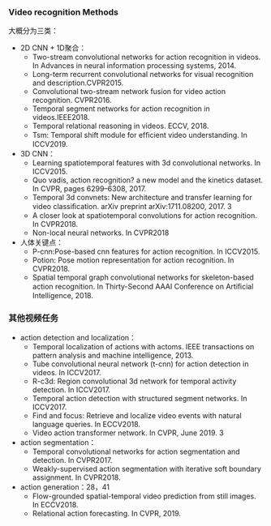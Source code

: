 ### Video recognition Methods

大概分为三类：
* 2D CNN + 1D聚合：
  * Two-stream convolutional networks for action recognition in videos. In Advances in neural information processing systems, 2014.
  * Long-term recurrent convolutional networks for visual recognition and description.CVPR2015.
  * Convolutional two-stream network fusion for video action recognition. CVPR2016.
  * Temporal segment networks for action recognition in videos.IEEE2018.
  * Temporal relational reasoning in videos. ECCV, 2018.
  * Tsm: Temporal shift module for efﬁcient video understanding. In ICCV2019.
* 3D CNN：
  * Learning spatiotemporal features with 3d convolutional networks. In ICCV2015.
  * Quo vadis, action recognition? a new model and the kinetics dataset. In CVPR, pages 6299–6308, 2017.
  * Temporal 3d convnets: New architecture and transfer learning for video classiﬁcation. arXiv preprint arXiv:1711.08200, 2017. 3
  * A closer look at spatiotemporal convolutions for action recognition. In CVPR2018.
  * Non-local neural networks. In CVPR2018
* 人体关键点：
  * P-cnn:Pose-based cnn features for action recognition. In ICCV2015.
  * Potion: Pose motion representation for action recognition. In CVPR2018.
  * Spatial temporal graph convolutional networks for skeleton-based action recognition. In Thirty-Second AAAI Conference on Artiﬁcial Intelligence, 2018.

### 其他视频任务

* action detection and localization：
  * Temporal localization of actions with actoms. IEEE transactions on pattern analysis and machine intelligence, 2013.
  * Tube convolutional neural network (t-cnn) for action detection in videos. In ICCV2017.
  * R-c3d: Region convolutional 3d network for temporal activity detection. In ICCV2017.
  * Temporal action detection with structured segment networks. In ICCV2017.
  * Find and focus: Retrieve and localize video events with natural language queries. In ECCV2018.
  * Video action transformer network. In CVPR, June 2019. 3
* action segmentation：
  * Temporal convolutional networks for action segmentation and detection. In CVPR2017.
  * Weakly-supervised action segmentation with iterative soft boundary assignment. In CVPR2018.
* action generation：28，41
  * Flow-grounded spatial-temporal video prediction from still images. In ECCV2018.
  * Relational action forecasting. In CVPR, 2019.





